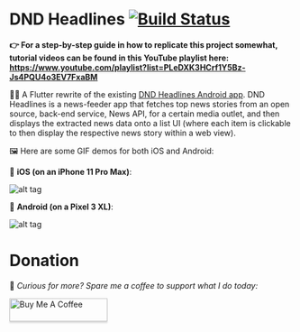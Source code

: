 # DND Headlines [![Build Status](https://app.bitrise.io/app/fc857c06d9e15704/status.svg?token=V1rAoQ3inC0Sm_DlS-N3uQ&branch=flutter)](https://app.bitrise.io/app/fc857c06d9e15704)

**👉 For a step-by-step guide in how to replicate this project somewhat, tutorial videos can be found in this YouTube playlist here: https://www.youtube.com/playlist?list=PLeDXK3HCrf1Y5Bz-Js4PQU4o3EV7FxaBM**

💁‍♂️ A Flutter rewrite of the existing [DND Headlines Android app](https://play.google.com/store/apps/details?id=com.davenotdavid.dndheadlines). DND Headlines is a news-feeder app that fetches top news stories from an open source, back-end service, News API, for a certain media outlet, and then displays the extracted news data onto a list UI (where each item is clickable to then display the respective news story within a web view).

🖼 Here are some GIF demos for both iOS and Android:

🍎 **iOS (on an iPhone 11 Pro Max)**:

![alt tag](https://media.giphy.com/media/jPPwMWAcZPzqDqX3zp/giphy.gif)

👾 **Android (on a Pixel 3 XL)**:

![alt tag](https://media.giphy.com/media/HVokdMOyKEu49UdbrE/giphy.gif)

# Donation

🙏 *Curious for more? Spare me a coffee to support what I do today:* 

<a href="https://www.buymeacoffee.com/DaveNOTDavid" target="_blank"><img src="https://www.buymeacoffee.com/assets/img/custom_images/orange_img.png" alt="Buy Me A Coffee" style="height: 41px !important;width: 174px !important;box-shadow: 0px 3px 2px 0px rgba(190, 190, 190, 0.5) !important;-webkit-box-shadow: 0px 3px 2px 0px rgba(190, 190, 190, 0.5) !important;" ></a>
